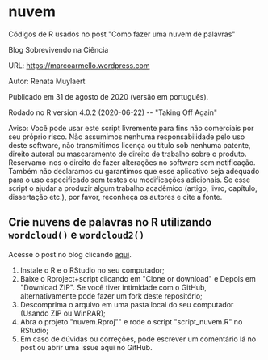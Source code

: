 
# nuvem

<!-- badges: start -->
<!-- badges: end -->

Códigos de R usados no post "Como fazer uma nuvem de palavras"

Blog Sobrevivendo na Ciência

URL: https://marcoarmello.wordpress.com

Autor: Renata Muylaert

Publicado em 31 de agosto de 2020 (versão em português).

Rodado no R version 4.0.2 (2020-06-22) -- "Taking Off Again"

Aviso: Você pode usar este script livremente para fins não comerciais por seu próprio risco. Não assumimos nenhuma responsabilidade pelo uso deste software, não transmitimos licença ou título sob nenhuma patente, direito autoral ou mascaramento de direito de trabalho sobre o produto. Reservamo-nos o direito de fazer alterações no software sem notificação. Também não declaramos ou garantimos que esse aplicativo seja adequado para o uso especificado sem testes ou modificações adicionais. Se esse script o ajudar a produzir algum trabalho acadêmico (artigo, livro, capítulo, dissertação etc.), por favor, reconheça os autores e cite a fonte.

## Crie nuvens de palavras no R utilizando `wordcloud()` e `wordcloud2()`

Acesse o post no blog clicando [aqui](https://marcoarmello.wordpress.com/).

1. Instale o R e o RStudio no seu computador;
2. Baixe o Rproject+script clicando em "Clone or download" e Depois em "Download ZIP". Se você tiver intimidade com o GitHub, alternativamente pode fazer um fork deste repositório;
3. Descomprima o arquivo em uma pasta local do seu computador (Usando ZIP ou WinRAR);
4. Abra o projeto "nuvem.Rproj"" e rode o script "script_nuvem.R" no RStudio;
5. Em caso de dúvidas ou correções, pode escrever um comentário lá no post ou abrir uma issue aqui no GitHub.


